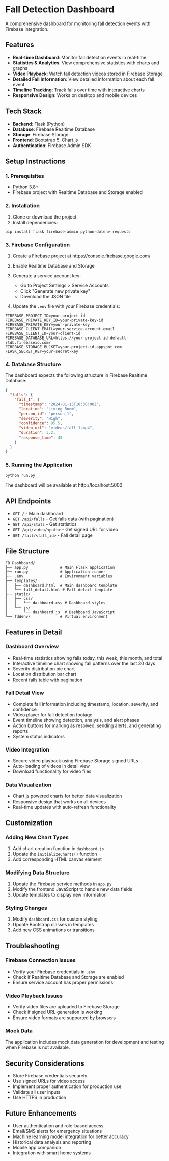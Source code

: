 # Fall Detection Dashboard

A comprehensive dashboard for monitoring fall detection events with Firebase integration.

## Features

- **Real-time Dashboard**: Monitor fall detection events in real-time
- **Statistics & Analytics**: View comprehensive statistics with charts and graphs
- **Video Playback**: Watch fall detection videos stored in Firebase Storage
- **Detailed Fall Information**: View detailed information about each fall event
- **Timeline Tracking**: Track falls over time with interactive charts
- **Responsive Design**: Works on desktop and mobile devices

## Tech Stack

- **Backend**: Flask (Python)
- **Database**: Firebase Realtime Database
- **Storage**: Firebase Storage
- **Frontend**: Bootstrap 5, Chart.js
- **Authentication**: Firebase Admin SDK

## Setup Instructions

### 1. Prerequisites
- Python 3.8+
- Firebase project with Realtime Database and Storage enabled

### 2. Installation

1. Clone or download the project
2. Install dependencies:
```bash
pip install flask firebase-admin python-dotenv requests
```

### 3. Firebase Configuration

1. Create a Firebase project at https://console.firebase.google.com/
2. Enable Realtime Database and Storage
3. Generate a service account key:
   - Go to Project Settings > Service Accounts
   - Click "Generate new private key"
   - Download the JSON file

4. Update the `.env` file with your Firebase credentials:
```
FIREBASE_PROJECT_ID=your-project-id
FIREBASE_PRIVATE_KEY_ID=your-private-key-id
FIREBASE_PRIVATE_KEY=your-private-key
FIREBASE_CLIENT_EMAIL=your-service-account-email
FIREBASE_CLIENT_ID=your-client-id
FIREBASE_DATABASE_URL=https://your-project-id-default-rtdb.firebaseio.com/
FIREBASE_STORAGE_BUCKET=your-project-id.appspot.com
FLASK_SECRET_KEY=your-secret-key
```

### 4. Database Structure

The dashboard expects the following structure in Firebase Realtime Database:

```json
{
  "falls": {
    "fall_1": {
      "timestamp": "2024-01-15T10:30:00Z",
      "location": "Living Room",
      "person_id": "person_1",
      "severity": "High",
      "confidence": 95.5,
      "video_url": "videos/fall_1.mp4",
      "duration": 3.2,
      "response_time": 45
    }
  }
}
```

### 5. Running the Application

```bash
python run.py
```

The dashboard will be available at http://localhost:5000

## API Endpoints

- `GET /` - Main dashboard
- `GET /api/falls` - Get falls data (with pagination)
- `GET /api/stats` - Get statistics
- `GET /api/video/<path>` - Get signed URL for video
- `GET /fall/<fall_id>` - Fall detail page

## File Structure

```
FD_Dashboard/
├── app.py              # Main Flask application
├── run.py              # Application runner
├── .env                # Environment variables
├── templates/
│   ├── dashboard.html  # Main dashboard template
│   └── fall_detail.html # Fall detail template
├── static/
│   ├── css/
│   │   └── dashboard.css # Dashboard styles
│   └── js/
│       └── dashboard.js  # Dashboard JavaScript
└── fddenv/             # Virtual environment
```

## Features in Detail

### Dashboard Overview
- Real-time statistics showing falls today, this week, this month, and total
- Interactive timeline chart showing fall patterns over the last 30 days
- Severity distribution pie chart
- Location distribution bar chart
- Recent falls table with pagination

### Fall Detail View
- Complete fall information including timestamp, location, severity, and confidence
- Video player for fall detection footage
- Event timeline showing detection, analysis, and alert phases
- Action buttons for marking as resolved, sending alerts, and generating reports
- System status indicators

### Video Integration
- Secure video playback using Firebase Storage signed URLs
- Auto-loading of videos in detail view
- Download functionality for video files

### Data Visualization
- Chart.js powered charts for better data visualization
- Responsive design that works on all devices
- Real-time updates with auto-refresh functionality

## Customization

### Adding New Chart Types
1. Add chart creation function in `dashboard.js`
2. Update the `initializeCharts()` function
3. Add corresponding HTML canvas element

### Modifying Data Structure
1. Update the Firebase service methods in `app.py`
2. Modify the frontend JavaScript to handle new data fields
3. Update templates to display new information

### Styling Changes
1. Modify `dashboard.css` for custom styling
2. Update Bootstrap classes in templates
3. Add new CSS animations or transitions

## Troubleshooting

### Firebase Connection Issues
- Verify your Firebase credentials in `.env`
- Check if Realtime Database and Storage are enabled
- Ensure service account has proper permissions

### Video Playback Issues
- Verify video files are uploaded to Firebase Storage
- Check if signed URL generation is working
- Ensure video formats are supported by browsers

### Mock Data
The application includes mock data generation for development and testing when Firebase is not available.

## Security Considerations

- Store Firebase credentials securely
- Use signed URLs for video access
- Implement proper authentication for production use
- Validate all user inputs
- Use HTTPS in production

## Future Enhancements

- User authentication and role-based access
- Email/SMS alerts for emergency situations
- Machine learning model integration for better accuracy
- Historical data analysis and reporting
- Mobile app companion
- Integration with smart home systems

